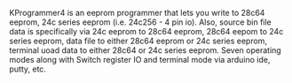 KProgrammer4 is an eeprom programmer that lets you write to 28c64 eeprom, 24c series eeprom (i.e. 24c256 - 4 pin io). Also, source bin file data is specifically via 24c eeprom to 28c64 eeprom, 28c64 eepom to 24c series eeprom, data file to either 28c64 eeprom or 24c series eeprom, terminal uoad data to either 28c64 or 24c series eeprom. Seven operating modes along with Switch register IO and terminal mode via arduino ide, putty, etc.
